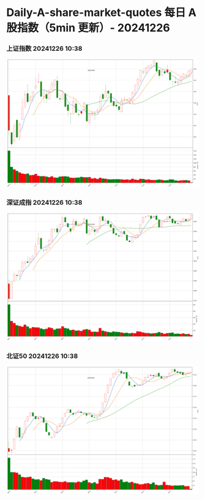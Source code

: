 
# Daily-A-share-market-quotes 每日 A 股指数（5min 更新）- 20241226

### 上证指数 20241226 10:38
![](./fig/2024/12/20241226-sh000001.png)

### 深证成指 20241226 10:38
![](./fig/2024/12/20241226-sz399001.png)

### 北证50 20241226 10:38
![](./fig/2024/12/20241226-bj899050.png)
